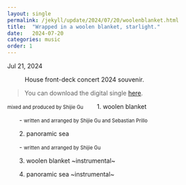 ```yaml
---
layout: single
permalink: /jekyll/update/2024/07/20/woolenblanket.html
title:  "Wrapped in a woolen blanket, starlight."
date:   2024-07-20
categories: music
order: 1
---
```

Jul 21, 2024

<figure style="width: 300px" class="align-left">
  <img src="{{ site.url }}{{ site.baseurl }}/assets/images/singleCD.jpeg" alt="">
  <figcaption>House front-deck concert 2024 souvenir.</figcaption>
</figure> 

> You can download the digital single [here](https://tinyurl.com/woolenblanket).

<span style="font-size:0.8em;">mixed and produced by Shijie Gu</span>
&nbsp;&nbsp;&nbsp;&nbsp;&nbsp;&nbsp; 1. woolen blanket

&nbsp;&nbsp;&nbsp;&nbsp;&nbsp;&nbsp; - <span style="font-size:0.8em;">written and arranged by Shijie Gu and Sebastian Prillo</span> 

&nbsp;&nbsp;&nbsp;&nbsp;&nbsp;&nbsp; 2. panoramic sea

&nbsp;&nbsp;&nbsp;&nbsp;&nbsp;&nbsp; - <span style="font-size:0.8em;">written and arranged by Shijie Gu</span> 

&nbsp;&nbsp;&nbsp;&nbsp;&nbsp;&nbsp; 3. woolen blanket ~instrumental~

&nbsp;&nbsp;&nbsp;&nbsp;&nbsp;&nbsp; 4. panoramic sea ~instrumental~





